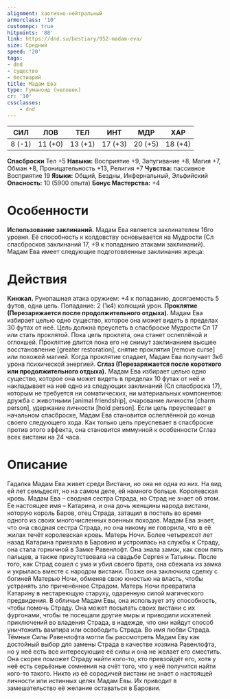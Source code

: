```yaml
---
alignment: хаотично-нейтральный
armorclass: '10'
customnpc: true
hitpoints: '88'
link: https://dnd.su/bestiary/952-madam-eva/
size: Средний
speed: '20'
tags:
- dnd
- существо
- бестиарий
title: Мадам Ева
type: Гуманоид (человек)
cr: '10'
cssclasses:
    - dnd
---
```



| СИЛ | ЛОВ | ТЕЛ | ИНТ | МДР | ХАР |
|---|---|---|---|---|---|
| 8 (-1) | 11 (+0) | 13 (+1) | 17 (+3) | 20 (+5) | 18 (+4) |
**Спасброски** Тел +5
**Навыки:** Восприятие +9, Запугивание +8, Магия +7, Обман +8, Проницательность +13, Религия +7
**Чувства:** пассивное Восприятие 19
**Языки:** Общий, Бездны, Инфернальный, Эльфийский
**Опасность:** 10 (5900 опыта)
**Бонус Мастерства:** +4


# Особенности
**Использование заклинаний.** Мадам Ева является заклинателем 16го уровня. Её способность к колдовству основывается на Мудрости (Сл спасбросков заклинаний 17, +9 к попаданию атаками заклинаний). Мадам Ева имеет следующие подготовленные заклинания жреца:


# Действия
**Кинжал.** Рукопашная атака оружием: +4 к попаданию, досягаемость 5 футов, одна цель. Попадание: 2 (1к4) колющий урон.
**Проклятие (Перезаряжается после продолжительного отдыха).** Мадам Ева избирает целью одно существо, которое она может видеть в пределах 30 футах от неё. Цель должна преуспеть в спасброске Мудрости Сл 17 или стать проклятой. Пока цель проклята, она станет ослеплёной и оглохшей. Проклятие длится пока его не снимут заклинанием высшее восстановление [greater restoration], снятие проклятия [remove curse] или похожей магией. Когда проклятие спадает, Мадам Ева получает 3к6 урона психической энергией.
**Сглаз (Перезаряжается после короткого или продолжительного отдыха).** Мадам Ева избирает целью одно существо, которое она может видеть в пределах 10 футах от неё и накладывает на неё одно из следующих заклинаний (Сл спасброска 17), которым не требуется ни соматических, ни материальных компонентов: дружба с животными [animal friendship], очарование личности [charm person], удержание личности [hold person]. Если цель преуспевает в начальном спасброске, Мадам Ева становится ослеплённой до конца своего следующего хода. Как только цель преуспевает в спасброске против этого эффекта, она становится иммунной к особенности Сглаз всех вистани на 24 часа.


# Описание
Гадалка Мадам Ева живет среди Вистани, но она не одна из них. На вид ей лет семьдесят, но на самом деле, ей намного больше. Королевская кровь. Мадам Ева – сводная сестра Страда, но Страд не знает об этом. Ее настоящее имя – Катарина, и она дочь женщины народа вистани, которую король Баров, отец Страда, затащил в постель во время одного из своих многочисленных военных походов. Мадам Ева знает, что она сводная сестра Страда, но она никому не говорила, что в её жилах течёт королевская кровь. Матерь Ночи. Более четырехсот лет назад Катарина приехала в Баровию и устроилась на службы к Страду, она стала горничной в Замке Равенлофт. Она знала замок, как свои пять пальцев, а также присутствовала на свадьбе Сергея и Татьяны. После того, как Страд сошел с ума и убил своего брата, она сбежала из замка и укрылась вместе с народом вистани. Позже она заключила сделку с богиней Матерью Ночи, обменяв свою юностью на власть, чтобы устранять зло приченённое Страдом. Матерь Ночи превратила Катарину в нестареющую старуху, одаренную силой магического предвидения. В обличье Мадам Евы, она использует эту способность, чтобы помочь Страду. Она может посылать своих вистани с их фургонами, чтобы те посещали другие миры и приводили искателей приключений во владения Страда, в надежде, что они найдут способ уничтожить вампира или освободить Страда. Во имя любви Страда. Тёмные Силы Равенлофта могли бы рассмотреть Мадам Еву как достойный выбор для замены Страда в качестве хозяина Равенлофта, но у неё есть все интересующие её силы и она не желает его сместить. Она скорее поможет Страду найти кого-то, кто превзойдёт его, хотя у неё есть серьёзные сомнения на счёт того, что у неё получится найти кого-то такого. Никто из её сородичей вистани не знает о настоящей личности или истинных целях Мадам Евы. Их приводит в замешательство её желание оставаться в Баровии.
